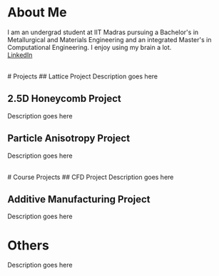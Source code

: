 # About Me
I am an undergrad student at IIT Madras pursuing a Bachelor's in Metallurgical and Materials Engineering and an integrated Master's in Computational Engineering. I enjoy using my brain a lot.<br>
[LinkedIn](https://www.linkedin.com/in/jaswanth-vg-7a1413234/)

<br>
# Projects
## Lattice Project
Description goes here

## 2.5D Honeycomb Project
Description goes here

## Particle Anisotropy Project
Description goes here

<br>
# Course Projects
## CFD Project
Description goes here

## Additive Manufacturing Project
Description goes here

# Others
Description goes here
